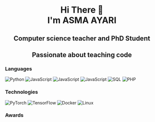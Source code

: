 <h1 align="center">
Hi There 👋 <br> 
I'm ASMA AYARI</h1> 
<h2 align="center">Computer science teacher and PhD Student </h2>
<h2 align="center">Passionate about teaching code</h2>

### Languages
![Python](https://img.shields.io/badge/-Python-000?&logo=Python)
![JavaScript](https://img.shields.io/badge/-HTML5-000?&logo=Html5)
![JavaScript](https://img.shields.io/badge/-CSS3-000?&logo=CSS3)
![JavaScript](https://img.shields.io/badge/-JavaScript-000?&logo=JavaScript)
![SQL](https://img.shields.io/badge/-SQL-000?&logo=MySQL)
![PHP](https://img.shields.io/badge/-php-000?&logo=php)

### Technologies
![PyTorch](https://img.shields.io/badge/-PyTorch-000?&logo=PyTorch)
![TensorFlow](https://img.shields.io/badge/-TensorFlow-000?&logo=TensorFlow)
![Docker](https://img.shields.io/badge/-Docker-000?&logo=Docker)
![Linux](https://img.shields.io/badge/-Linux-000?&logo=Linux)

### Awards


